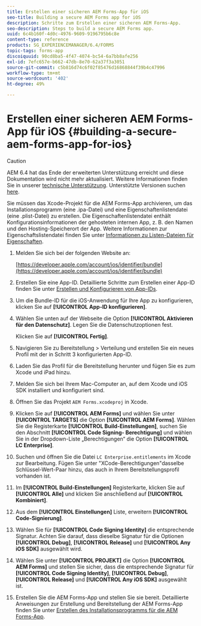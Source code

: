 ```yaml
---
title: Erstellen einer sicheren AEM Forms-App für iOS
seo-title: Building a secure AEM Forms app for iOS
description: Schritte zum Erstellen einer sicheren AEM Forms-App.
seo-description: Steps to build a secure AEM Forms app.
uuid: 6c4b160f-4d0c-4976-9609-9196795b6c8e
content-type: reference
products: SG_EXPERIENCEMANAGER/6.4/FORMS
topic-tags: forms-app
discoiquuid: 90cd8ba5-4f47-4074-bc54-6a7bb8afe256
exl-id: 7efc657e-b662-47db-8e70-62a37f3a3051
source-git-commit: c5b816d74c6f02f85476d16868844f39b4c47996
workflow-type: tm+mt
source-wordcount: '402'
ht-degree: 49%

---
```


# Erstellen einer sicheren AEM Forms-App für iOS {#building-a-secure-aem-forms-app-for-ios}

>[!CAUTION]
>
>AEM 6.4 hat das Ende der erweiterten Unterstützung erreicht und diese Dokumentation wird nicht mehr aktualisiert. Weitere Informationen finden Sie in unserer [technische Unterstützung](https://helpx.adobe.com/de/support/programs/eol-matrix.html). Unterstützte Versionen suchen [here](https://experienceleague.adobe.com/docs/?lang=de).

Sie müssen das Xcode-Projekt für die AEM Forms-App archivieren, um das Installationsprogramm (eine .ipa-Datei) und eine Eigenschaftenlistendatei (eine .plist-Datei) zu erstellen. Die Eigenschaftenlistendatei enthält Konfigurationsinformationen der gehosteten internen App, z. B. den Namen und den Hosting-Speicherort der App. Weitere Informationen zur Eigenschaftslistendatei finden Sie unter [Informationen zu Listen-Dateien für Eigenschaften](https://developer.apple.com/library/ios/#documentation/general/Reference/InfoPlistKeyReference/Articles/AboutInformationPropertyListFiles.html).

1. Melden Sie sich bei der folgenden Website an:

   [https://developer.apple.com/account/ios/identifier/bundle](https://developer.apple.com/account/ios/identifier/bundle)

1. Erstellen Sie eine App-ID. Detaillierte Schritte zum Erstellen einer App-ID finden Sie unter [Erstellen und Konfigurieren von App-IDs](https://developer.apple.com/library/ios/documentation/IDEs/Conceptual/AppDistributionGuide/MaintainingProfiles/MaintainingProfiles.html).
1. Um die Bundle-ID für die iOS-Anwendung für Ihre App zu konfigurieren, klicken Sie auf **[!UICONTROL App-ID konfigurieren]**.
1. Wählen Sie unten auf der Webseite die Option **[!UICONTROL Aktivieren für den Datenschutz]**. Legen Sie die Datenschutzoptionen fest.

   Klicken Sie auf **[!UICONTROL Fertig]**.

1. Navigieren Sie zu Bereitstellung > Verteilung und erstellen Sie ein neues Profil mit der in Schritt 3 konfigurierten App-ID.
1. Laden Sie das Profil für die Bereitstellung herunter und fügen Sie es zum Xcode und iPad hinzu.
1. Melden Sie sich bei Ihrem Mac-Computer an, auf dem Xcode und iOS SDK installiert und konfiguriert sind.
1. Öffnen Sie das Projekt `AEM Forms.xcodeproj` in Xcode.
1. Klicken Sie auf **[!UICONTROL AEM Forms]** und wählen Sie unter **[!UICONTROL TARGETS]** die Option **[!UICONTROL AEM Forms]**. Wählen Sie die Registerkarte **[!UICONTROL Build-Einstellungen]**, suchen Sie den Abschnitt **[!UICONTROL Code Signing- Berechtigung]** und wählen Sie in der Dropdown-Liste „Berechtigungen“ die Option **[!UICONTROL LC Enterprise]**.
1. Suchen und öffnen Sie die Datei `LC Enterprise.entitlements` im Xcode zur Bearbeitung. Fügen Sie unter &quot;XCode-Berechtigungen&quot;dasselbe Schlüssel-Wert-Paar hinzu, das auch in Ihrem Bereitstellungsprofil vorhanden ist.
1. Im **[!UICONTROL Build-Einstellungen]** Registerkarte, klicken Sie auf **[!UICONTROL Alle]** und klicken Sie anschließend auf **[!UICONTROL Kombiniert]**.
1. Aus dem **[!UICONTROL Einstellungen]** Liste, erweitern **[!UICONTROL Code-Signierung]**.
1. Wählen Sie für **[!UICONTROL Code Signing Identity]** die entsprechende Signatur. Achten Sie darauf, dass dieselbe Signatur für die Optionen **[!UICONTROL Debug]**, **[!UICONTROL Release]** und **[!UICONTROL Any iOS SDK]** ausgewählt wird.
1. Wählen Sie unter **[!UICONTROL PROJEKT]** die Option **[!UICONTROL AEM Forms]** und stellen Sie sicher, dass die entsprechende Signatur für **[!UICONTROL Code Signing Identity]**, **[!UICONTROL Debug]**, **[!UICONTROL Release]** und **[!UICONTROL Any iOS SDK]** ausgewählt ist.
1. Erstellen Sie die AEM Forms-App und stellen Sie sie bereit. Detaillierte Anweisungen zur Erstellung und Bereitstellung der AEM Forms-App finden Sie unter [Erstellen des Installationsprogramms für die AEM Forms-App](setup-xcode-project-build-installer.md#build-the-installer-for-the-mobile-workspace-app).
